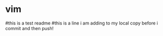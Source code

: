 # vim 
#this is a test readme
#this is a line i am adding to my local copy before i commit and then push! 
